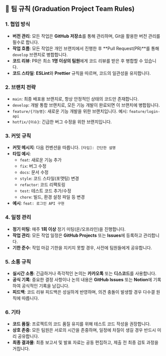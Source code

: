 ## 👥 팀 규칙 (Graduation Project Team Rules)

### 1. 협업 방식
* **버전 관리**: 모든 작업은 **GitHub 저장소**를 통해 관리하며, Git을 활용한 버전 관리를 필수로 합니다.
* **작업 흐름**: 모든 작업은 개인 브랜치에서 진행한 후 **Pull Request(PR)**를 통해 `develop` 브랜치로 병합합니다.
* **코드 리뷰**: PR은 최소 **1명 이상의 팀원**에게 코드 리뷰를 받은 후 병합할 수 있습니다.
* **코드 스타일**: **ESLint**와 **Prettier** 규칙을 따르며, 코드의 일관성을 유지합니다.

### 2. 브랜치 전략
* `main`: 최종 배포용 브랜치로, 항상 안정적인 상태의 코드만 존재합니다.
* `develop`: 개발 통합 브랜치로, 모든 기능 개발이 완료되면 이 브랜치에 병합됩니다.
* `feature/{기능명}`: 새로운 기능 개발을 위한 브랜치입니다. 예시: `feature/login-api`
* `hotfix/{이슈}`: 긴급한 버그 수정을 위한 브랜치입니다.

### 3. 커밋 규칙
* **커밋 메시지**: 다음 컨벤션을 따릅니다. `[타입]: 간단한 설명`
* **타입 예시**:
    * `feat`: 새로운 기능 추가
    * `fix`: 버그 수정
    * `docs`: 문서 수정
    * `style`: 코드 스타일(포맷팅) 변경
    * `refactor`: 코드 리팩토링
    * `test`: 테스트 코드 추가/수정
    * `chore`: 빌드, 환경 설정 파일 등 변경
* **예시**: `feat: 로그인 API 구현`

### 4. 일정 관리
* **정기 미팅**: 매주 **1회 이상** 정기 미팅(온/오프라인)을 진행합니다.
* **작업 관리**: 모든 작업 일정은 **GitHub Projects** 또는 **Issues**에 등록하고 관리합니다.
* **기한 준수**: 작업 마감 기한을 지키지 못할 경우, 사전에 팀원들에게 공유합니다.

### 5. 소통 규칙
* **실시간 소통**: 긴급하거나 즉각적인 논의는 **카카오톡** 또는 **디스코드**를 사용합니다.
* **공식 기록**: 중요한 결정 사항이나 논의 내용은 **GitHub Issues** 또는 **Notion**에 기록하여 공식적인 기록을 남깁니다.
* **피드백**: 코드 리뷰 피드백은 성실하게 반영하며, 의견 충돌이 발생할 경우 다수결 원칙에 따릅니다.

### 6. 기타
* **코드 품질**: 프로젝트의 코드 품질 유지를 위해 테스트 코드 작성을 권장합니다.
* **상호 존중**: 모든 팀원은 서로의 시간을 존중하며, 일정에 차질이 생길 경우 반드시 미리 공유합니다.
* **최종 결과물**: 최종 보고서 및 발표 자료는 공동 편집하고, 제출 전 최종 검토 과정을 거칩니다.
